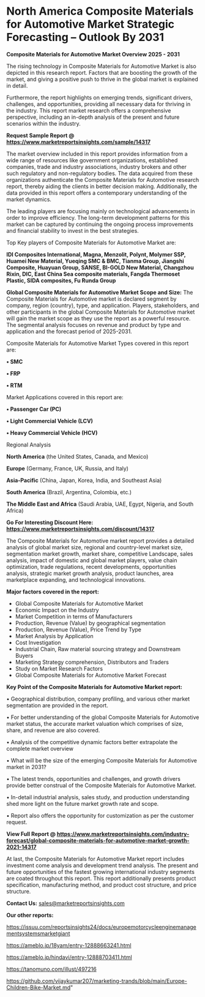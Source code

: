  # North America Composite Materials for Automotive Market Strategic Forecasting – Outlook By 2031

<Strong> Composite Materials for Automotive Market Overview 2025 - 2031</strong>

The rising technology in Composite Materials for Automotive Market is also depicted in this research report. Factors that are boosting the growth of the market, and giving a positive push to thrive in the global market is explained in detail.

Furthermore, the report highlights on emerging trends, significant drivers, challenges, and opportunities, providing all necessary data for thriving in the industry. This report market research offers a comprehensive perspective, including an in-depth analysis of the present and future scenarios within the industry.

<strong>Request Sample Report @ <a href=https://www.marketreportsinsights.com/sample/14317>https://www.marketreportsinsights.com/sample/14317</a></strong>

The market overview included in this report provides information from a wide range of resources like government organizations, established companies, trade and industry associations, industry brokers and other such regulatory and non-regulatory bodies. The data acquired from these organizations authenticate the Composite Materials for Automotive research report, thereby aiding the clients in better decision making. Additionally, the data provided in this report offers a contemporary understanding of the market dynamics.

The leading players are focusing mainly on technological advancements in order to improve efficiency. The long-term development patterns for this market can be captured by continuing the ongoing process improvements and financial stability to invest in the best strategies.

Top Key players of Composite Materials for Automotive Market are:

<strong>IDI Composites International, Magna, Menzolit, Polynt, Molymer SSP, Huamei New Material, Yueqing SMC & BMC, Tianma Group, Jiangshi Composite, Huayuan Group, SANSE, BI-GOLD New Material, Changzhou Rixin, DIC, East China Sea composite materials, Fangda Thermoset Plastic, SIDA composites, Fu Runda Group</strong>

<strong><b>Global Composite Materials for Automotive Market Scope and Size:</b></strong>
The Composite Materials for Automotive market is declared segment by company, region (country), type, and application. Players, stakeholders, and other participants in the global Composite Materials for Automotive market will gain the market scope as they use the report as a powerful resource. The segmental analysis focuses on revenue and product by type and application and the forecast period of 2025-2031.

Composite Materials for Automotive Market Types covered in this report are:

<strong>• SMC

• FRP

• RTM</strong>

Market Applications covered in this report are:

<strong>• Passenger Car (PC)

• Light Commercial Vehicle (LCV)

• Heavy Commercial Vehicle (HCV)</strong> 

Regional Analysis

<strong>North America</strong> (the United States, Canada, and Mexico)

<strong>Europe</strong> (Germany, France, UK, Russia, and Italy)

<strong>Asia-Pacific</strong> (China, Japan, Korea, India, and Southeast Asia)

<strong>South America</strong> (Brazil, Argentina, Colombia, etc.)

<strong>The Middle East and Africa</strong> (Saudi Arabia, UAE, Egypt, Nigeria, and South Africa)

<strong>Go For Interesting Discount Here: <a href=https://www.marketreportsinsights.com/discount/14317>https://www.marketreportsinsights.com/discount/14317</a></strong>

The Composite Materials for Automotive market report provides a detailed analysis of global market size, regional and country-level market size, segmentation market growth, market share, competitive Landscape, sales analysis, impact of domestic and global market players, value chain optimization, trade regulations, recent developments, opportunities analysis, strategic market growth analysis, product launches, area marketplace expanding, and technological innovations.

<strong><b>Major factors covered in the report:</b></strong>
<ul>
  <li>Global Composite Materials for Automotive Market </li>
  <li>Economic Impact on the Industry</li>
  <li>Market Competition in terms of Manufacturers</li>
  <li>Production, Revenue (Value) by geographical segmentation</li>
  <li>Production, Revenue (Value), Price Trend by Type</li>
  <li>Market Analysis by Application</li>
  <li>Cost Investigation</li>
  <li>Industrial Chain, Raw material sourcing strategy and Downstream Buyers</li>
  <li>Marketing Strategy comprehension, Distributors and Traders</li>
  <li>Study on Market Research Factors</li>
  <li>Global Composite Materials for Automotive Market Forecast</li>
</ul>

<strong><b>Key Point of the Composite Materials for Automotive Market report:</b></strong>

• Geographical distribution, company profiling, and various other market segmentation are provided in the report.

• For better understanding of the global Composite Materials for Automotive market status, the accurate market valuation which comprises of size, share, and revenue are also covered.

• Analysis of the competitive dynamic factors better extrapolate the complete market overview

• What will be the size of the emerging Composite Materials for Automotive market in 2031?

• The latest trends, opportunities and challenges, and growth drivers provide better construal of the Composite Materials for Automotive Market.

• In-detail industrial analysis, sales study, and production understanding shed more light on the future market growth rate and scope.

• Report also offers the opportunity for customization as per the customer request.

<strong><b>View Full Report @ <a href=https://www.marketreportsinsights.com/industry-forecast/global-composite-materials-for-automotive-market-growth-2021-14317>https://www.marketreportsinsights.com/industry-forecast/global-composite-materials-for-automotive-market-growth-2021-14317</a></b></strong>


At last, the Composite Materials for Automotive Market report includes investment come analysis and development trend analysis. The present and future opportunities of the fastest growing international industry segments are coated throughout this report. This report additionally presents product specification, manufacturing method, and product cost structure, and price structure.

<strong>Contact Us:</strong>
sales@marketreportsinsights.com

<strong>Our other reports:</strong>

<a href=https://issuu.com/reportsinsights24/docs/europemotorcycleenginemanagementsystemsmarketgiant>https://issuu.com/reportsinsights24/docs/europemotorcycleenginemanagementsystemsmarketgiant</a>

<a href=https://ameblo.jp/18yam/entry-12888663241.html>https://ameblo.jp/18yam/entry-12888663241.html</a>

<a href=https://ameblo.jp/hindavi/entry-12888703411.html>https://ameblo.jp/hindavi/entry-12888703411.html</a>

<a href=https://tanomuno.com/illust/497216>https://tanomuno.com/illust/497216</a>

<a href=https://github.com/vijaykumar207/marketing-trands/blob/main/Europe-Children-Bike-Market.md>https://github.com/vijaykumar207/marketing-trands/blob/main/Europe-Children-Bike-Market.md</a>"
